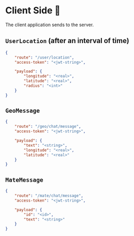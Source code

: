 # Client Side 📱

The client application sends to the server.

## `UserLocation` (after an interval of time)

```json
{    
    "route": "/user/location",
    "access-token": "<jwt-string>",

    "payload": {
        "longitude": "<real>",
        "latitude": "<real>",
        "radius": "<int>"
    }
}
```

## `GeoMessage`

```json
{
    "route": "/geo/chat/message",
    "access-token": "<jwt-string>",

    "payload": {
        "text": "<string>",
        "longitude": "<real>",
        "latitude": "<real>"
    }
}
```

## `MateMessage`

```json
{
    "route": "/mate/chat/message",
    "access-token": "<jwt-string>",

    "payload": {
        "id": "<id>",
        "text": "<string>"
    }
}
```
